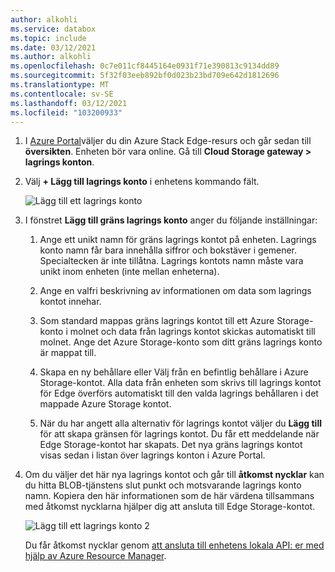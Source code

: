 ```yaml
---
author: alkohli
ms.service: databox
ms.topic: include
ms.date: 03/12/2021
ms.author: alkohli
ms.openlocfilehash: 0c7e011cf8445164e0931f71e390813c9134dd89
ms.sourcegitcommit: 5f32f03eeb892bf0d023b23bd709e642d1812696
ms.translationtype: MT
ms.contentlocale: sv-SE
ms.lasthandoff: 03/12/2021
ms.locfileid: "103200933"
---
```

1. I [Azure Portal](https://portal.azure.com/)väljer du din Azure Stack Edge-resurs och går sedan till **översikten**. Enheten bör vara online. Gå till **Cloud Storage gateway > lagrings konton**.

2. Välj **+ Lägg till lagrings konto** i enhetens kommando fält. 

   ![Lägg till ett lagrings konto](media/azure-stack-edge-gateway-add-storage-account/add-storage-account-1.png)

3. I fönstret **Lägg till gräns lagrings konto** anger du följande inställningar:

    1. Ange ett unikt namn för gräns lagrings kontot på enheten. Lagrings konto namn får bara innehålla siffror och bokstäver i gemener. Specialtecken är inte tillåtna. Lagrings kontots namn måste vara unikt inom enheten (inte mellan enheterna).

    2. Ange en valfri beskrivning av informationen om data som lagrings kontot innehar.  
    
    3. Som standard mappas gräns lagrings kontot till ett Azure Storage-konto i molnet och data från lagrings kontot skickas automatiskt till molnet. Ange det Azure Storage-konto som ditt gräns lagrings konto är mappat till.

    4. Skapa en ny behållare eller Välj från en befintlig behållare i Azure Storage-kontot. Alla data från enheten som skrivs till lagrings kontot för Edge överförs automatiskt till den valda lagrings behållaren i det mappade Azure Storage kontot.

    5. När du har angett alla alternativ för lagrings kontot väljer du **Lägg till** för att skapa gränsen för lagrings kontot. Du får ett meddelande när Edge Storage-kontot har skapats. Det nya gräns lagrings kontot visas sedan i listan över lagrings konton i Azure Portal.

    <!--[Add a storage account](media/azure-stack-edge-gateway-add-storage-account/add-storage-account-2.png)-->
    
4. Om du väljer det här nya lagrings kontot och går till **åtkomst nycklar** kan du hitta BLOB-tjänstens slut punkt och motsvarande lagrings konto namn. Kopiera den här informationen som de här värdena tillsammans med åtkomst nycklarna hjälper dig att ansluta till Edge Storage-kontot.

    ![Lägg till ett lagrings konto 2](media/azure-stack-edge-gateway-add-storage-account/add-storage-account-4.png)

    Du får åtkomst nycklar genom [att ansluta till enhetens lokala API: er med hjälp av Azure Resource Manager](../articles/databox-online/azure-stack-edge-j-series-connect-resource-manager.md). 
